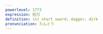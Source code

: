 ```yaml
---
powerlevel: 1773
expression: 短刀
definition: (n) short sword; dagger; dirk
pronunciation: たんとう
---
```

